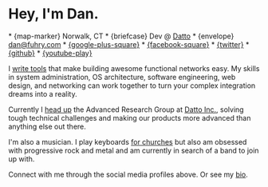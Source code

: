 <h1 class="home-header">Hey, I'm Dan.</h1>

<div class="quickfacts" markdown="1">
* {map-marker} Norwalk, CT
* {briefcase} Dev @ <a href="http://dattobackup.com/">Datto</a>
* {envelope} <a href="mailto:dan@fuhry.com">dan@fuhry.com</a>
* <a class="icon-only-link" href="http://gplus.to/fuhry" title="Google+">{google-plus-square}</a>
* <a class="icon-only-link" href="https://www.facebook.com/fuhry" title="Facebook">{facebook-square}</a>
* <a class="icon-only-link" href="https://twitter.com/danfuhry" title="Twitter">{twitter}</a>
* <a class="icon-only-link" href="https://github.com/fuhry" title="Twitter">{github}</a>
* <a class="icon-only-link" href="https://www.youtube.com/danfuhry" title="YouTube">{youtube-play}</a>
<div class="clearer"></div>
</div>

I [write tools](projects) that make building awesome functional networks
easy. My skills in system administration, OS architecture,
software engineering, web design, and networking can work
together to turn your complex integration dreams into a
reality.

Currently I [head up](work) the Advanced Research Group at [Datto Inc.](http://dattobackup.com),
solving tough technical challenges and making our products more advanced than anything else out
there.

I'm also a musician. I play keyboards [for churches](faith) but also
am obsessed with progressive rock and metal and am currently
in search of a band to join up with.

Connect with me through the social media profiles above. Or
see my [bio](bio).
